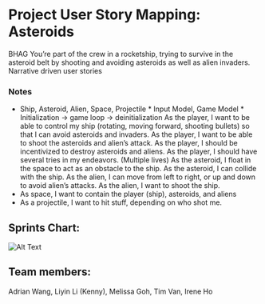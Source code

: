 # Project User Story Mapping: Asteroids
 BHAG	You’re part of the crew in a rocketship, trying to survive in the asteroid belt by shooting and avoiding asteroids as well as alien invaders.
 Narrative driven user stories
### Notes
   * Ship, Asteroid, Alien, Space, Projectile
	* Input Model, Game Model
	* Initialization -> game loop -> deinitialization
 As the player, I want to be able to control my ship (rotating, moving forward, shooting bullets) so that I can avoid asteroids and invaders.
As the player, I want to be able to shoot the asteroids and alien’s attack.
As the player, I should be incentivized to destroy asteroids and aliens.
As the player, I should have several tries in my endeavors. (Multiple lives)
 As the asteroid, I float in the space to act as an obstacle to the ship.
As the asteroid, I can collide with the ship.
 As the alien, I can move from left to right, or up and down to avoid alien’s attacks.
As the alien, I want to shoot the ship.
* As space, I want to contain the player (ship), asteroids, and aliens
* As a projectile, I want to hit stuff, depending on who shot me.


## Sprints Chart:
![Alt Text](https://github.com/ecs160ss12019/EightAM/blob/master/Screen%20Shot%202019-07-07%20at%2013.46.15.png)

## Team members:
Adrian Wang, Liyin Li (Kenny), Melissa Goh, Tim Van, Irene Ho

